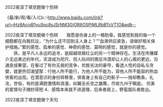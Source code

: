 2022夜深了填空题做个伤辨

《最/新/观/看/入/口👉http://www.baidu.com/link?url=jHz8AcivB1yuSpc8sJSrNM3GjOR6OSPiMLRbBTcVT1O&wd》--

2022夜深了填空题做个伤辨　　我愿是你身上的一根肋骨。我感觉到我的每一个细胞都在向我抗议，“为什么还不回到主人身上？”“血液供应紧急，请做好相关保护措施。”累的感觉、孤单的感觉、神奇的感觉、莫明的感觉，就是你的感觉。
　　侠，是平凡人永远的追寻，是超越琐屑红尘的另一个精神存在。生活在传播媒介无远弗近的年代，天涯成为咫尺，但人际间的猜忌冷漠却让人的心离的更远，沟通变成奢望。在看过了有你无我的竞争，优胜劣汰的豪夺，看透人性的自私与贪婪，就更热切渴望那：行他人所不能行，为他人所不能为，容他人所不能容的热血侠客的出现。在潜意识的身份转移里，侠客身上有自己的影子——抛却教条，礼法，世俗，有的是满腔激情和浪漫，如翼击长空之雄鹰，尽收九州于眼底。
	优美的爱情句子摘抄简短	4、感情本来就不讲道理，后来者居上，野蛮插队者胜出。





2022夜深了填空题做个天句
